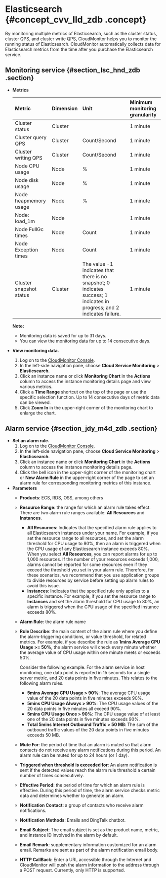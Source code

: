 # Elasticsearch {#concept_cvv_lld_zdb .concept}

By monitoring multiple metrics of Elasticsearch, such as the cluster status, cluster QPS, and cluster write QPS, CloudMonitor helps you to monitor the running status of Elasticsearch. CloudMonitor automatically collects data for Elasticsearch metrics from the time after you purchase the Elasticsearch service.

## Monitoring service {#section_lsc_hnd_zdb .section}

-   **Metrics**

    |Metric|Dimension|Unit|Minimum monitoring granularity|
    |:-----|:--------|:---|:-----------------------------|
    |Cluster status|Cluster| |1 minute|
    |Cluster query QPS|Cluster|Count/Second|1 minute |
    |Cluster writing QPS|Cluster|Count/Second|1 minute|
    |Node CPU usage|Node|%|1 minute|
    |Node disk usage|Node|%|1 minute|
    |Node heapmemory usage|Node|%|1 minute|
    |Node: load\_1m|Node| |1 minute|
    |Node FullGc times|Node|Count|1 minute|
    |Node Exception times|Node|Count|1 minute|
    |Cluster snapshot status|Cluster|The value -1 indicates that there is no snapshot; 0 indicates success; 1 indicates in progress; and 2 indicates failure.|1 minute|

    **Note:** 

    -   Monitoring data is saved for up to 31 days.
    -   You can view the monitoring data for up to 14 consecutive days.

-   **View monitoring data.**
    1.  Log on to the [CloudMonitor Console](https://partners-intl.console.aliyun.com/#/cms).
    2.  In the left-side navigation pane, choose **Cloud Service Monitoring** \> **Elasticsearch**.
    3.  Click an instance name or click **Monitoring Chart** in the **Actions** column to access the instance monitoring details page and view various metrics.
    4.  Click a **Time Range** shortcut on the top of the page or use the specific selection function. Up to 14 consecutive days of metric data can be viewed.
    5.  Click **Zoom In** in the upper-right corner of the monitoring chart to enlarge the chart.

## Alarm service {#section_jdy_m4d_zdb .section}

-   **Set an alarm rule.**
    1.  Log on to the [CloudMonitor Console](https://partners-intl.console.aliyun.com/#/cms).
    2.  In the left-side navigation pane, choose **Cloud Service Monitoring** \> **Elasticsearch**.
    3.  Click an instance name or click **Monitoring Chart** in the **Actions** column to access the instance monitoring details page.
    4.  Click the bell icon in the upper-right corner of the monitoring chart or **New Alarm Rule** in the upper-right corner of the page to set an alarm rule for corresponding monitoring metrics of this instance.
-   **Parameters**
    -   **Products**: ECS, RDS, OSS, among others
    -   **Resource Range**: the range for which an alarm rule takes effect. There are two alarm rule ranges available: **All Resources** and **Instances**.
        -   **All Resources**: Indicates that the specified alarm rule applies to all Elasticsearch instances under your name. For example, if you set the resource range to all resources, and set the alarm threshold for CPU usage to 80%, then an alarm is triggered when the CPU usage of any Elasticsearch instance exceeds 80%. When you select **All Resources**, you can report alarms for up to 1,000 resources. If the number of your resources exceeds 1,000, alarms cannot be reported for some resources even if they exceed the threshold you set in your alarm rule. Therefore, for these scenarios, we recommend that you use application groups to divide resources by service before setting up alarm rules to avoid this issue.
        -   **Instances**: Indicates that the specified rule only applies to a specific instance. For example, if you set the resource range to **Instances** and set the alarm threshold for CPU usage to 80%, an alarm is triggered when the CPU usage of the specified instance exceeds 80%.
    -   **Alarm Rule**: the alarm rule name
    -   **Rule Describe**: the main content of the alarm rule where you define the alarm-triggering conditions, or value threshold, for related metrics. For example, if you describe the rule as **1mins Average CPU Usage \>= 50%**, the alarm service will check every minute whether the average value of CPU usage within one minute meets or exceeds 50%.

        Consider the following example. For the alarm service in host monitoring, one data point is reported in 15 seconds for a single server metric, and 20 data points in five minutes. This relates to the following alarm rules.

        -   **5mins Average CPU Usage \> 90%**: The average CPU usage value of the 20 data points in five minutes exceeds 90%.
        -   **5mins CPU Usage Always \> 90%**: The CPU usage values of the 20 data points in five minutes all exceed 90%.
        -   **5mins CPU Usage Once \> 90%**: The CPU usage value of at least one of the 20 data points in five minutes exceeds 90%.
        -   **Total 5mins Internet Outbound Traffic \> 50 MB**: The sum of the outbound traffic values of the 20 data points in five minutes exceeds 50 MB.
    -   **Mute For**: the period of time that an alarm is muted so that alarm contacts do not receive any alarm notifications during this period. An alarm rule can be muted for up to 24 hours \(or 1 day\).
    -   **Triggered when threshold is exceeded for**: An alarm notification is sent if the detected values reach the alarm rule threshold a certain number of times consecutively.
    -   **Effective Period**: the period of time for which an alarm rule is effective. During this period of time, the alarm service checks metric data and determines whether to generate an alarm.
    -   **Notification Contact**: a group of contacts who receive alarm notifications.
    -   **Notification Methods**: Emails and DingTalk chatbot.
    -   **Email Subject**: The email subject is set as the product name, metric, and instance ID involved in the alarm by default.
    -   **Email Remark**: supplementary information customized for an alarm email. Remarks are sent as part of the alarm notification email body.
    -    **HTTP CallBack**: Enter a URL accessible through the Internet and CloudMonitor will push the alarm information to the address through a POST request. Currently, only HTTP is supported.

